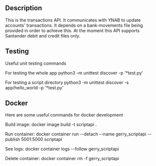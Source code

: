 ## Description

This is the transactions API. It communicates with YNAB to update accounts' transactions. It depends on a bank-movements file being provided in order to achieve this. At the moment this API supports Santander debit and credit files only.

## Testing
Useful unit testing commands

For testing the whole app
python3 -m unittest discover -p '*test.py'

For testing a script directory
python3 -m unittest discover -s app/hello_world -p '*test.py'


## Docker
Here are some useful commands for docker development

Build image:
docker image build -t scriptapi .

Run container:
docker container run --detach --name gerry_scriptapi  --publish 5001:5000 scriptapi

See logs:
docker container logs --follow gerry_scriptapi

Delete container:
docker container rm -f gerry_scriptapi